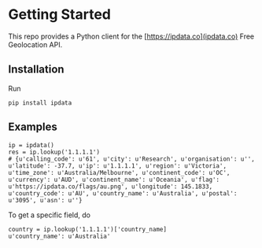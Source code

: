 # Getting Started

This repo provides a Python client for the [https://ipdata.co](ipdata.co) Free Geolocation API.

## Installation

Run

```
pip install ipdata
```

## Examples

```
ip = ipdata()
res = ip.lookup('1.1.1.1')
# {u'calling_code': u'61', u'city': u'Research', u'organisation': u'', u'latitude': -37.7, u'ip': u'1.1.1.1', u'region': u'Victoria', u'time_zone': u'Australia/Melbourne', u'continent_code': u'OC', u'currency': u'AUD', u'continent_name': u'Oceania', u'flag': u'https://ipdata.co/flags/au.png', u'longitude': 145.1833, u'country_code': u'AU', u'country_name': u'Australia', u'postal': u'3095', u'asn': u''}
```

To get a specific field, do

```
country = ip.lookup('1.1.1.1')['country_name]
u'country_name': u'Australia'
```